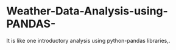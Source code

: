 # Weather-Data-Analysis-using-PANDAS-
It is like one introductory analysis using python-pandas libraries,.

